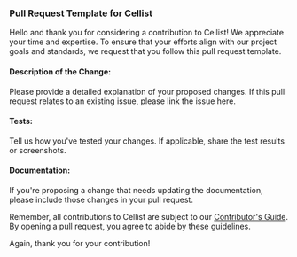 ### Pull Request Template for Cellist

Hello and thank you for considering a contribution to Cellist! We appreciate your time and expertise. To ensure that your efforts align with our project goals and standards, we request that you follow this pull request template.

#### Description of the Change:

Please provide a detailed explanation of your proposed changes. If this pull request relates to an existing issue, please link the issue here.

#### Tests:

Tell us how you've tested your changes. If applicable, share the test results or screenshots.

#### Documentation:

If you're proposing a change that needs updating the documentation, please include those changes in your pull request.

Remember, all contributions to Cellist are subject to our [Contributor's Guide](#). By opening a pull request, you agree to abide by these guidelines.

Again, thank you for your contribution!

